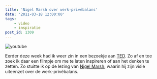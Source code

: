 ```yaml
---
title: 'Nigel Marsh over werk-privébalans'
date: '2011-03-18 12:00:00'
tags:
    - video
    - inspiratie
post_id: 1309
---
```


![youtube](https://www.youtube.com/watch?v=jdpIKXLLYYM)

Eerder deze week had ik weer zin in een bezoekje aan [TED](http://ted.com). Zo af en toe zoek ik daar een filmpje om me te laten inspireren of aan het denken te zetten. Zo stuitte ik op de lezing van [Nigel Marsh](https://nigelmarsh.com/), waarin hij zijn visie uiteenzet over de werk-privébalans.
